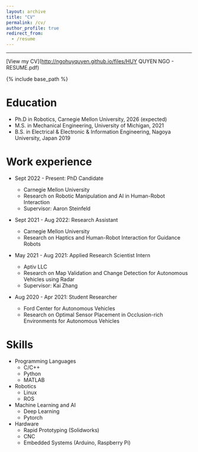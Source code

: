 ```yaml
---
layout: archive
title: "CV"
permalink: /cv/
author_profile: true
redirect_from:
  - /resume
---
```

---
[View my CV](http://ngohuyquyen.github.io/files/HUY QUYEN NGO - RESUME.pdf)

{% include base_path %}

Education
======
* Ph.D in Robotics, Carnegie Mellon University, 2026 (expected)
* M.S. in Mechanical Engineering, University of Michigan, 2021
* B.S. in Electrical & Electronic & Information Engineering, Nagoya University, Japan 2019

Work experience
======
* Sept 2022 - Present: PhD Candidate
  * Carnegie Mellon University
  * Research on Robotic Manipulation and AI in Human-Robot Interaction
  * Supervisor: Aaron Steinfeld

* Sept 2021 - Aug 2022: Research Assistant
  * Carnegie Mellon University
  * Research on Haptics and Human-Robot Interaction for Guidance Robots

* May 2021 - Aug 2021: Applied Research Scientist Intern
  * Aptiv LLC
  * Research on Map Validation and Change Detection for Autonomous Vehicles using Radar
  * Supervisor: Kai Zhang

* Aug 2020 - Apr 2021: Student Researcher
  * Ford Center for Autonomous Vehicles
  * Research on Optimal Sensor Placement in Occlusion-rich Environments for Autonomous Vehicles
  
Skills
======
* Programming Languages
  * C/C++
  * Python
  * MATLAB
* Robotics
  * Linux
  * ROS
* Machine Learning and AI
  * Deep Learning
  * Pytorch
* Hardware
  * Rapid Prototyping (Solidworks)
  * CNC
  * Embedded Systems (Arduino, Raspberry Pi)

<!-- Publications
======
  <ul>{% for post in site.publications %}
    {% include archive-single-cv.html %}
  {% endfor %}</ul>
  
Talks
======
  <ul>{% for post in site.talks %}
    {% include archive-single-talk-cv.html %}
  {% endfor %}</ul>
  
Teaching
======
  <ul>{% for post in site.teaching %}
    {% include archive-single-cv.html %}
  {% endfor %}</ul>

Service and leadership
======
* Currently signed in to 43 different slack teams -->
